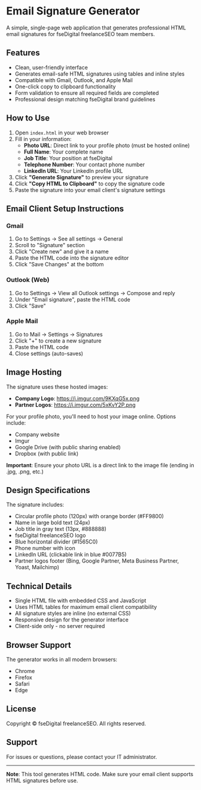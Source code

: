# Email Signature Generator

A simple, single-page web application that generates professional HTML email signatures for fseDigital freelanceSEO team members.

## Features

- Clean, user-friendly interface
- Generates email-safe HTML signatures using tables and inline styles
- Compatible with Gmail, Outlook, and Apple Mail
- One-click copy to clipboard functionality
- Form validation to ensure all required fields are completed
- Professional design matching fseDigital brand guidelines

## How to Use

1. Open `index.html` in your web browser
2. Fill in your information:
   - **Photo URL**: Direct link to your profile photo (must be hosted online)
   - **Full Name**: Your complete name
   - **Job Title**: Your position at fseDigital
   - **Telephone Number**: Your contact phone number
   - **LinkedIn URL**: Your LinkedIn profile URL
3. Click **"Generate Signature"** to preview your signature
4. Click **"Copy HTML to Clipboard"** to copy the signature code
5. Paste the signature into your email client's signature settings

## Email Client Setup Instructions

### Gmail
1. Go to Settings → See all settings → General
2. Scroll to "Signature" section
3. Click "Create new" and give it a name
4. Paste the HTML code into the signature editor
5. Click "Save Changes" at the bottom

### Outlook (Web)
1. Go to Settings → View all Outlook settings → Compose and reply
2. Under "Email signature", paste the HTML code
3. Click "Save"

### Apple Mail
1. Go to Mail → Settings → Signatures
2. Click "+" to create a new signature
3. Paste the HTML code
4. Close settings (auto-saves)

## Image Hosting

The signature uses these hosted images:
- **Company Logo**: https://i.imgur.com/9KXqG5x.png
- **Partner Logos**: https://i.imgur.com/5xKvY2P.png

For your profile photo, you'll need to host your image online. Options include:
- Company website
- Imgur
- Google Drive (with public sharing enabled)
- Dropbox (with public link)

**Important**: Ensure your photo URL is a direct link to the image file (ending in .jpg, .png, etc.)

## Design Specifications

The signature includes:
- Circular profile photo (120px) with orange border (#FF9800)
- Name in large bold text (24px)
- Job title in gray text (13px, #888888)
- fseDigital freelanceSEO logo
- Blue horizontal divider (#1565C0)
- Phone number with icon
- LinkedIn URL (clickable link in blue #0077B5)
- Partner logos footer (Bing, Google Partner, Meta Business Partner, Yoast, Mailchimp)

## Technical Details

- Single HTML file with embedded CSS and JavaScript
- Uses HTML tables for maximum email client compatibility
- All signature styles are inline (no external CSS)
- Responsive design for the generator interface
- Client-side only - no server required

## Browser Support

The generator works in all modern browsers:
- Chrome
- Firefox
- Safari
- Edge

## License

Copyright © fseDigital freelanceSEO. All rights reserved.

## Support

For issues or questions, please contact your IT administrator.

---

**Note**: This tool generates HTML code. Make sure your email client supports HTML signatures before use.